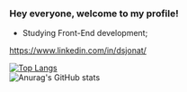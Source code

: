 ### Hey everyone, welcome to my profile!

- Studying Front-End development;

https://www.linkedin.com/in/dsjonat/

<!--
**jonathan010603/jonathan010603** is a ✨ _special_ ✨ repository because its `README.md` (this file) appears on your GitHub profile.

Here are some ideas to get you started:

- 🔭 I’m currently working on ...
- 🌱 I’m currently learning ...
- 👯 I’m looking to collaborate on ...
- 🤔 I’m looking for help with ...
- 💬 Ask me about ...
- 📫 How to reach me: ...
- 😄 Pronouns: ...
- ⚡ Fun fact: ...
-->
[![Top Langs](https://github-readme-stats.vercel.app/api/top-langs/?username=jonathan010603&theme=react)](https://github.com/anuraghazra/github-readme-stats)  
![Anurag's GitHub stats](https://github-readme-stats.vercel.app/api?username=jonathan010603&count_private=true&show_icons=true&theme=react)
